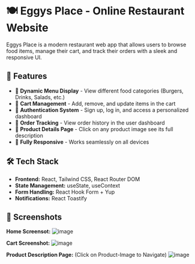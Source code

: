 # 🍽️ Eggys Place - Online Restaurant Website

Eggys Place is a modern restaurant web app that allows users to browse food items, manage their cart, and track their orders with a sleek and responsive UI.

## 🚀 Features
- 🔹 **Dynamic Menu Display** - View different food categories (Burgers, Drinks, Salads, etc.)
- 🔹 **Cart Management** - Add, remove, and update items in the cart
- 🔹 **Authentication System** - Sign up, log in, and access a personalized dashboard
- 🔹 **Order Tracking** - View order history in the user dashboard
- 🔹 **Product Details Page** - Click on any product image see its full description
- 🔹 **Fully Responsive** - Works seamlessly on all devices

## 🛠️ Tech Stack
- **Frontend:** React, Tailwind CSS, React Router DOM
- **State Management:** useState, useContext
- **Form Handling:** React Hook Form + Yup
- **Notifications:** React Toastify

## 📸 Screenshots
**Home Screensot:** ![image](https://github.com/user-attachments/assets/2b26b24f-e321-420c-9530-86dc499401ce)

**Cart Screenshot:** ![image](https://github.com/user-attachments/assets/240eabd8-0697-49e3-b8a3-c0de8d1f14e9)

**Product Description Page:** (Click on Product-Image to Navigate) ![image](https://github.com/user-attachments/assets/f8a501c2-0bc1-49ef-a441-790b8013aa04)



